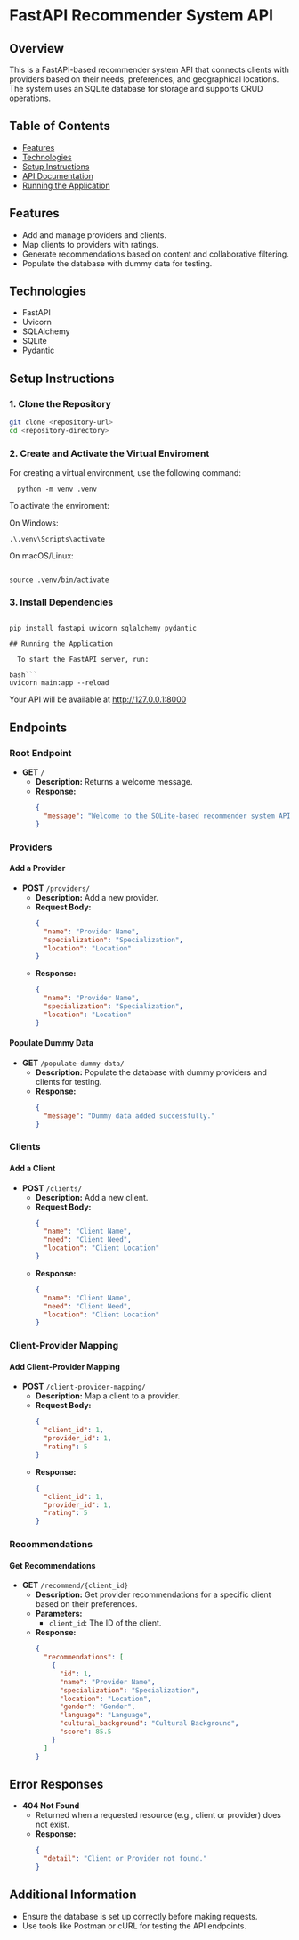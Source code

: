 # FastAPI Recommender System API

## Overview

This is a FastAPI-based recommender system API that connects clients with providers based on their needs, preferences, and geographical locations. The system uses an SQLite database for storage and supports CRUD operations.

## Table of Contents

- [Features](#features)
- [Technologies](#technologies)
- [Setup Instructions](#setup-instructions)
- [API Documentation](#api-documentation)
- [Running the Application](#running-the-application)

## Features

- Add and manage providers and clients.
- Map clients to providers with ratings.
- Generate recommendations based on content and collaborative filtering.
- Populate the database with dummy data for testing.

## Technologies

- FastAPI
- Uvicorn
- SQLAlchemy
- SQLite
- Pydantic

## Setup Instructions

### 1. Clone the Repository

```bash
git clone <repository-url>
cd <repository-directory>
```
  
### 2. Create and Activate the Virtual Enviroment

For creating a virtual environment, use the following command:
```
  python -m venv .venv
```
To activate the enviroment:
  
On Windows:
  ```
.\.venv\Scripts\activate
  ```
On macOS/Linux:
  
```

source .venv/bin/activate

  ```
### 3. Install Dependencies
```

pip install fastapi uvicorn sqlalchemy pydantic
  
## Running the Application

  To start the FastAPI server, run:

bash```
uvicorn main:app --reload
```

  Your API will be available at http://127.0.0.1:8000

  
## Endpoints

### Root Endpoint

- **GET** `/`
  - **Description:** Returns a welcome message.
  - **Response:**
    ```json
    {
      "message": "Welcome to the SQLite-based recommender system API!"
    }
    ```

### Providers

#### Add a Provider

- **POST** `/providers/`
  - **Description:** Add a new provider.
  - **Request Body:**
    ```json
    {
      "name": "Provider Name",
      "specialization": "Specialization",
      "location": "Location"
    }
    ```
  - **Response:**
    ```json
    {
      "name": "Provider Name",
      "specialization": "Specialization",
      "location": "Location"
    }
    ```

#### Populate Dummy Data

- **GET** `/populate-dummy-data/`
  - **Description:** Populate the database with dummy providers and clients for testing.
  - **Response:**
    ```json
    {
      "message": "Dummy data added successfully."
    }
    ```

### Clients

#### Add a Client

- **POST** `/clients/`
  - **Description:** Add a new client.
  - **Request Body:**
    ```json
    {
      "name": "Client Name",
      "need": "Client Need",
      "location": "Client Location"
    }
    ```
  - **Response:**
    ```json
    {
      "name": "Client Name",
      "need": "Client Need",
      "location": "Client Location"
    }
    ```

### Client-Provider Mapping

#### Add Client-Provider Mapping

- **POST** `/client-provider-mapping/`
  - **Description:** Map a client to a provider.
  - **Request Body:**
    ```json
    {
      "client_id": 1,
      "provider_id": 1,
      "rating": 5
    }
    ```
  - **Response:**
    ```json
    {
      "client_id": 1,
      "provider_id": 1,
      "rating": 5
    }
    ```

### Recommendations

#### Get Recommendations

- **GET** `/recommend/{client_id}`
  - **Description:** Get provider recommendations for a specific client based on their preferences.
  - **Parameters:**
    - `client_id`: The ID of the client.
  - **Response:**
    ```json
    {
      "recommendations": [
        {
          "id": 1,
          "name": "Provider Name",
          "specialization": "Specialization",
          "location": "Location",
          "gender": "Gender",
          "language": "Language",
          "cultural_background": "Cultural Background",
          "score": 85.5
        }
      ]
    }
    ```

## Error Responses

- **404 Not Found**
  - Returned when a requested resource (e.g., client or provider) does not exist.
  - **Response:**
    ```json
    {
      "detail": "Client or Provider not found."
    }
    ```

## Additional Information

- Ensure the database is set up correctly before making requests.
- Use tools like Postman or cURL for testing the API endpoints.


  
